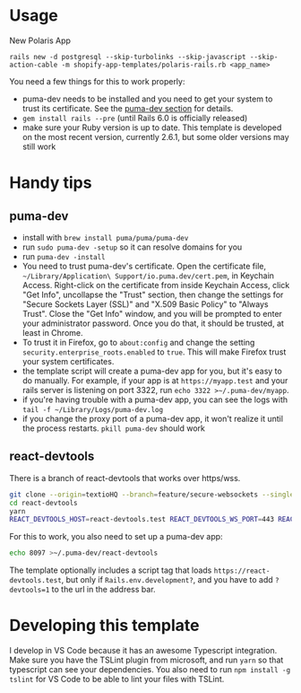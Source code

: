 # Usage

New Polaris App

```
rails new -d postgresql --skip-turbolinks --skip-javascript --skip-action-cable -m shopify-app-templates/polaris-rails.rb <app_name>
```

You need a few things for this to work properly:

- puma-dev needs to be installed and you need to get your system to trust its certificate. See the [puma-dev section](#puma-dev) for details.
- `gem install rails --pre` (until Rails 6.0 is officially released)
- make sure your Ruby version is up to date. This template is developed on the most recent version, currently 2.6.1, but some older versions may still work

# Handy tips

## puma-dev

- install with `brew install puma/puma/puma-dev`
- run `sudo puma-dev -setup` so it can resolve domains for you
- run `puma-dev -install`
- You need to trust puma-dev's certificate. Open the certificate file, `~/Library/Application\ Support/io.puma.dev/cert.pem`, in Keychain Access. Right-click on the certificate from inside Keychain Access, click "Get Info", uncollapse the "Trust" section, then change the settings for "Secure Sockets Layer (SSL)" and "X.509 Basic Policy" to "Always Trust". Close the "Get Info" window, and you will be prompted to enter your administrator password. Once you do that, it should be trusted, at least in Chrome.
- To trust it in Firefox, go to `about:config` and change the setting `security.enterprise_roots.enabled` to `true`. This will make Firefox trust your system certificates.
- the template script will create a puma-dev app for you, but it's easy to do manually. For example, if your app is at `https://myapp.test` and your rails server is listening on port 3322, run `echo 3322 >~/.puma-dev/myapp`.
- if you're having trouble with a puma-dev app, you can see the logs with `tail -f ~/Library/Logs/puma-dev.log`
- if you change the proxy port of a puma-dev app, it won't realize it until the process restarts. `pkill puma-dev` should work

## react-devtools

There is a branch of react-devtools that works over https/wss.

```bash
git clone --origin=textioHQ --branch=feature/secure-websockets --single-branch https://github.com/textioHQ/react-devtools
cd react-devtools
yarn
REACT_DEVTOOLS_HOST=react-devtools.test REACT_DEVTOOLS_WS_PORT=443 REACT_DEVTOOLS_WS_PROTOCOL=wss yarn test:standalone
```

For this to work, you also need to set up a puma-dev app:

```bash
echo 8097 >~/.puma-dev/react-devtools
```

The template optionally includes a script tag that loads `https://react-devtools.test`, but only if `Rails.env.development?`, and you have to add `?devtools=1` to the url in the address bar.

# Developing this template

I develop in VS Code because it has an awesome Typescript integration. Make sure you have the TSLint plugin from microsoft, and run `yarn` so that typescript can see your dependencies. You also need to run `npm install -g tslint` for VS Code to be able to lint your files with TSLint.
